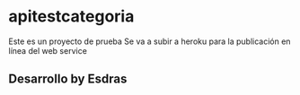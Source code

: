 # apitestcategoria

Este es un proyecto de prueba
Se va a subir a heroku para la publicación en línea
del web service

## Desarrollo by Esdras